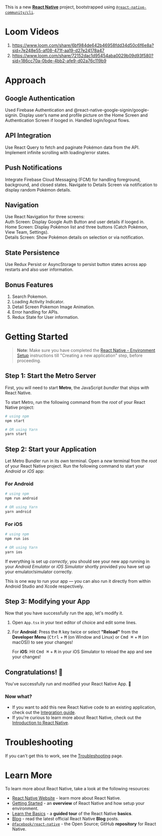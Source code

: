 This is a new [**React Native**](https://reactnative.dev) project, bootstrapped using [`@react-native-community/cli`](https://github.com/react-native-community/cli).

# Loom Videos

1. https://www.loom.com/share/6bf984de642b46958fdd34d50c6f6e8a?sid=7e248e55-af08-471f-aa19-d27e24178a47
2. https://www.loom.com/share/72152dac1d95454aba0029b09d93f580?sid=186cc70a-0bde-4bb2-afe9-d02a76c119b9

# Approach

## Google Authentication

Used Firebase Authentication and @react-native-google-signin/google-signin.
Display user’s name and profile picture on the Home Screen and Authentication Screen if looged in.
Handled login/logout flows.

## API Integration

Use React Query to fetch and paginate Pokémon data from the API.
Implement infinite scrolling with loading/error states.

## Push Notifications

Integrate Firebase Cloud Messaging (FCM) for handling foreground, background, and closed states.
Navigate to Details Screen via notification to display random Pokémon details.

## Navigation

Use React Navigation for three screens:<br/>
Auth Screen: Display Google Auth Button and user details if looged in. <br/>
Home Screen: Display Pokémon list and three buttons (Catch Pokémon, View Team, Settings).<br/>
Details Screen: Show Pokémon details on selection or via notification.

## State Persistence

Use Redux Persist or AsyncStorage to persist button states across app restarts and also user information.

## Bonus Features

1. Search Pokemon.
2. Loading Activity Indicator.
3. Detail Screen Pokemon Image Animation.
4. Error handling for APIs.
5. Redux State for User information.

# Getting Started

> **Note**: Make sure you have completed the [React Native - Environment Setup](https://reactnative.dev/docs/environment-setup) instructions till "Creating a new application" step, before proceeding.

## Step 1: Start the Metro Server

First, you will need to start **Metro**, the JavaScript _bundler_ that ships _with_ React Native.

To start Metro, run the following command from the _root_ of your React Native project:

```bash
# using npm
npm start

# OR using Yarn
yarn start
```

## Step 2: Start your Application

Let Metro Bundler run in its _own_ terminal. Open a _new_ terminal from the _root_ of your React Native project. Run the following command to start your _Android_ or _iOS_ app:

### For Android

```bash
# using npm
npm run android

# OR using Yarn
yarn android
```

### For iOS

```bash
# using npm
npm run ios

# OR using Yarn
yarn ios
```

If everything is set up _correctly_, you should see your new app running in your _Android Emulator_ or _iOS Simulator_ shortly provided you have set up your emulator/simulator correctly.

This is one way to run your app — you can also run it directly from within Android Studio and Xcode respectively.

## Step 3: Modifying your App

Now that you have successfully run the app, let's modify it.

1. Open `App.tsx` in your text editor of choice and edit some lines.
2. For **Android**: Press the <kbd>R</kbd> key twice or select **"Reload"** from the **Developer Menu** (<kbd>Ctrl</kbd> + <kbd>M</kbd> (on Window and Linux) or <kbd>Cmd ⌘</kbd> + <kbd>M</kbd> (on macOS)) to see your changes!

   For **iOS**: Hit <kbd>Cmd ⌘</kbd> + <kbd>R</kbd> in your iOS Simulator to reload the app and see your changes!

## Congratulations! :tada:

You've successfully run and modified your React Native App. :partying_face:

### Now what?

- If you want to add this new React Native code to an existing application, check out the [Integration guide](https://reactnative.dev/docs/integration-with-existing-apps).
- If you're curious to learn more about React Native, check out the [Introduction to React Native](https://reactnative.dev/docs/getting-started).

# Troubleshooting

If you can't get this to work, see the [Troubleshooting](https://reactnative.dev/docs/troubleshooting) page.

# Learn More

To learn more about React Native, take a look at the following resources:

- [React Native Website](https://reactnative.dev) - learn more about React Native.
- [Getting Started](https://reactnative.dev/docs/environment-setup) - an **overview** of React Native and how setup your environment.
- [Learn the Basics](https://reactnative.dev/docs/getting-started) - a **guided tour** of the React Native **basics**.
- [Blog](https://reactnative.dev/blog) - read the latest official React Native **Blog** posts.
- [`@facebook/react-native`](https://github.com/facebook/react-native) - the Open Source; GitHub **repository** for React Native.
